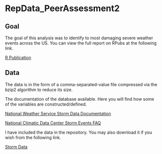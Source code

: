 RepData_PeerAssessment2
=======================
## Goal

The goal of this analysis was to identify to most damaging severe weather events across the US. You can view the full report on RPubs at the following link.


[R Publication](http://rpubs.com/mmaldo/USWeatherEvents)


## Data

The data is in the form of a comma-separated-value file compressed via the bzip2 algorithm to reduce its size.

The documentation of the database available. Here you will find how some of the variables are constructed/defined.

[National Weather Service Storm Data Documentation](https://d396qusza40orc.cloudfront.net/repdata%2Fpeer2_doc%2Fpd01016005curr.pdf)

[National Climatic Data Center Storm Events FAQ](https://d396qusza40orc.cloudfront.net/repdata%2Fpeer2_doc%2FNCDC%20Storm%20Events-FAQ%20Page.pdf)

I have included the data in the repository. You may also download it if you wish from the following link.

[Storm Data](https://d396qusza40orc.cloudfront.net/repdata%2Fdata%2FStormData.csv.bz2)
